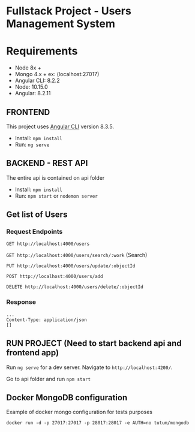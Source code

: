 # Fullstack Project - Users Management System

# Requirements
* Node 8x +
* Mongo 4.x + ex: (localhost:27017)
* Angular CLI: 8.2.2
* Node: 10.15.0
* Angular: 8.2.11

## FRONTEND
This project uses [Angular CLI](https://github.com/angular/angular-cli) version 8.3.5.
- Install: `npm install`
- Run: `ng serve`

## BACKEND - REST API
The entire api is contained on api folder
- Install: `npm install`
- Run: `npm start` or `nodemon server`

## Get list of Users

### Request Endpoints
`GET http://localhost:4000/users`

`GET http://localhost:4000/users/search/:work` (Search)

`PUT http://localhost:4000/users/update/:objectId`

`POST http://localhost:4000/users/add`

`DELETE http://localhost:4000/users/delete/:objectId`

### Response
    ...
    Content-Type: application/json
    []
    
## RUN PROJECT (Need to start backend api and frontend app)

Run `ng serve` for a dev server. Navigate to `http://localhost:4200/`.

Go to api folder and run `npm start`

## Docker MongoDB configuration
Example of docker mongo configuration for tests purposes
```
docker run -d -p 27017:27017 -p 28017:28017 -e AUTH=no tutum/mongodb 
```



